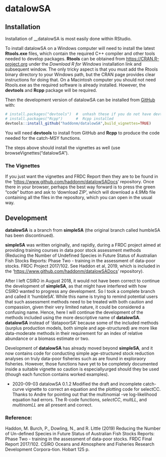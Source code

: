 
<!-- README.md is generated from README.Rmd. Please edit that file -->

# datalowSA

## Installation

Installation of \_\_datalowSA is most easily done within RStudio.

To install datalowSA on a Windows computer will need to install the
latest **Rtools.exe** files, which contain the required C++ compiler and
other tools needed to develop packages. **Rtools** can be obtained from
<https://CRAN.R-project.org> under the *Download R for Windows*
installation link and subsequent window. The only tricky aspect is that
you must add the Rtools binary directory to your Windows path, but the
CRAN page provides clear instructions for doing that. On a Macintosh
computer you should not need Rtools.exe as the required software is
already installed. However, the **devtools** and **Rcpp** package will
be required.

Then the development version of datalowSA can be installed from
[GitHub](https://github.com/) with:

``` r
# install.packages("devtools")  #  unhash these if you do not have devtools or
# install.packages("Rcpp")      #  Rcpp installed
devtools::install_github("haddonm/datalowSA",build_vignettes=TRUE)
```

You will need **devtools** to install from GitHub and **Rcpp** to
produce the code needed for the catch-MSY functions.

The steps above should install the vignettes as well (use
browseVignettes(“datalowSA”).

### The Vignettes

If you just want the vignettes and FRDC Report then they are to be found
in the ‘<https://www.github.com/haddonm/datalowSADocs>’ repository. Once
there in your browser, perhaps the best way forward is to press the
green “code” button and ask to ‘download ZIP’, which will download a
4.9Mb file containing all the files in the repository, which you can
open in the usual way.

## Development

**datalowSA** is a branch from **simpleSA** (the original branch called
humbleSA has been discontinued).

**simpleSA** was written originally, and rapidly, during a FRDC project
aimed at providing training courses in data poor stock assessment
methods (Reducing the Number of Undefined Species in Future Status of
Australian Fish Stocks Reports: Phase Two - training in the assessment
of data-poor stocks. FRDC Project 2017/102. See Haddon et al, 2019,
which is included in the
‘<https://www.github.com/haddonm/datalowSADocs>’ repository).

After I left CSIRO in August 2018, it would not have been correct to
continue the development of **simpleSA**, as that might have interfered
with how CSIRO wanted to progress any development. So I took a complete
branch and called it ‘humbleSA’. While this name is trying to remind
potential users that such assessment methods need to be treated with
both caution and compassion, given their very limited nature, it could
be considered a confusing name. Hence, here I will continue the
development of the methods included using the more descriptive name of
**datalowSA**. **datalowSA** instead of ‘datapoorSA’ because some of the
included methods (surplus production models, both simple and
age-structured) are more like data-moderate methods in their requirement
for an index of relative abundance or a biomass estimate or two.

Development of **datalowSA** has already moved beyond **simpleSA**, and
it now contains code for conducting simple age-structured stock
reduction analyses on truly data-poor fisheries such as are found in
exploraory fisheries. However, those functions have yet to be completely
documented inside a suitable vignette so caution is especiallyurged
should they be used (though each function contains worked examples).

  - 2020-09-03 datalowSA 0.1.2 Modified the draft and incomplete
    catch-curve vignette to correct an equation and the plotting code
    for selectCC. Thanks to Andre for pointing out that the multinomial
    -ve log-likelihood equation had errors. The R-code functions,
    *selectCC*, *multLL*, and *multinomLL* are all present and correct.

### Reference:

Haddon, M. Burch, P., Dowling, N., and R. Little (2019) Reducing the
Number of Un-defined Species in Future Status of Australian Fish Stocks
Reports: Phase Two - training in the assessment of data-poor stocks.
FRDC Final Report 2017/102. CSIRO Oceans and Atmosphere and Fisheries
Research Development Corpora-tion. Hobart 125 p.
